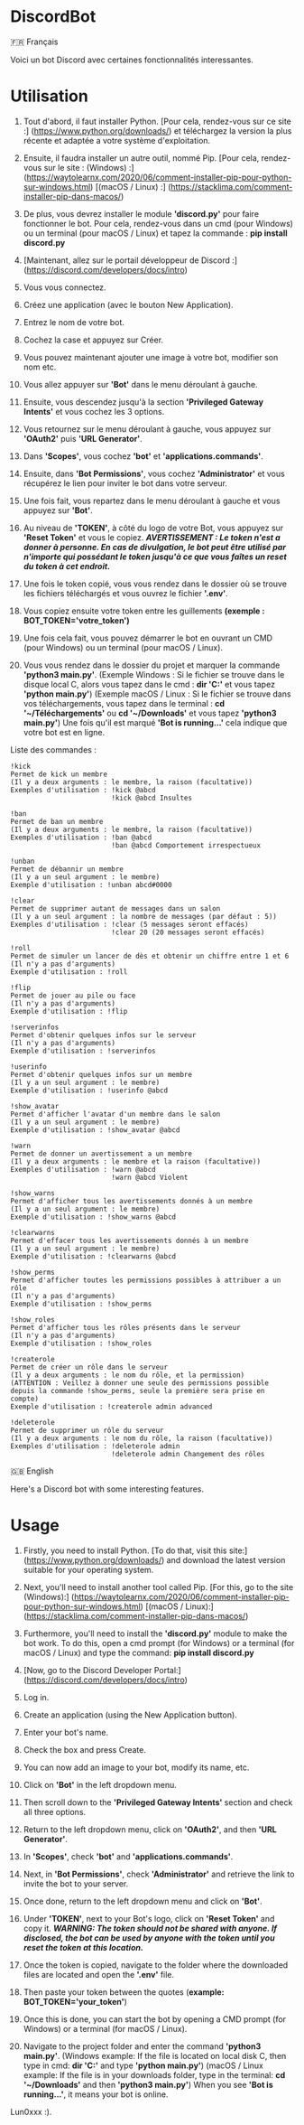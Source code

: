 # DiscordBot

🇫🇷 Français

Voici un bot Discord avec certaines fonctionnalités interessantes.

# Utilisation

1. Tout d'abord, il faut installer Python.
[Pour cela, rendez-vous sur ce site :] (https://www.python.org/downloads/) et téléchargez la version la plus récente et adaptée a votre système d'exploitation.

2. Ensuite, il faudra installer un autre outil, nommé Pip.
[Pour cela, rendez-vous sur le site : (Windows) :] (https://waytolearnx.com/2020/06/comment-installer-pip-pour-python-sur-windows.html)
                                     [(macOS / Linux) :] (https://stacklima.com/comment-installer-pip-dans-macos/)

3. De plus, vous devrez installer le module **'discord.py'** pour faire fonctionner le bot.
Pour cela, rendez-vous dans un cmd (pour Windows) ou un terminal (pour macOS / Linux) et tapez la commande : **pip install discord.py**

4. [Maintenant, allez sur le portail développeur de Discord :] (https://discord.com/developers/docs/intro)
5. Vous vous connectez.
6. Créez une application (avec le bouton New Application).
7. Entrez le nom de votre bot.
8. Cochez la case et appuyez sur Créer.
9. Vous pouvez maintenant ajouter une image à votre bot, modifier son nom etc.
10. Vous allez appuyer sur **'Bot'** dans le menu déroulant à gauche.
11. Ensuite, vous descendez jusqu'à la section **'Privileged Gateway Intents'** et vous cochez les 3 options.
12. Vous retournez sur le menu déroulant à gauche, vous appuyez sur **'OAuth2'** puis **'URL Generator'**.
13. Dans **'Scopes'**, vous cochez **'bot'** et **'applications.commands'**.
14. Ensuite, dans **'Bot Permissions'**, vous cochez **'Administrator'** et vous récupérez le lien pour inviter le bot dans votre serveur.
15. Une fois fait, vous repartez dans le menu déroulant à gauche et vous appuyez sur **'Bot'**.
16. Au niveau de **'TOKEN'**, à côté du logo de votre Bot, vous appuyez sur **'Reset Token'** et vous le copiez.
***AVERTISSEMENT : Le token n'est a donner à personne. En cas de divulgation, le bot peut être utilisé par n'importe qui possédant le token jusqu'à ce que vous faîtes un reset du token à cet endroit.***
17. Une fois le token copié, vous vous rendez dans le dossier où se trouve les fichiers téléchargés et vous ouvrez le fichier **'.env'**.
18. Vous copiez ensuite votre token entre les guillements **(exemple : BOT_TOKEN='votre_token')**
19. Une fois cela fait, vous pouvez démarrer le bot en ouvrant un CMD (pour Windows) ou un terminal (pour macOS / Linux).
20. Vous vous rendez dans le dossier du projet et marquer la commande **'python3 main.py'**.
(Exemple Windows : Si le fichier se trouve dans le disque local C, alors vous tapez dans le cmd : **dir 'C:'** et vous tapez **'python main.py'**)
(Exemple macOS / Linux : Si le fichier se trouve dans vos téléchargements, vous tapez dans le terminal : **cd '~/Téléchargements'** ou **cd '~/Downloads'** et vous tapez **'python3 main.py'**)
Une fois qu'il est marqué **'Bot is running...'** cela indique que votre bot est en ligne.

Liste des commandes : 
    
    !kick
    Permet de kick un membre
    (Il y a deux arguments : le membre, la raison (facultative))
    Exemples d'utilisation : !kick @abcd
                             !kick @abcd Insultes

    !ban
    Permet de ban un membre
    (Il y a deux arguments : le membre, la raison (facultative))
    Exemples d'utilisation : !ban @abcd
                             !ban @abcd Comportement irrespectueux

    !unban
    Permet de débannir un membre
    (Il y a un seul argument : le membre)
    Exemple d'utilisation : !unban abcd#0000

    !clear
    Permet de supprimer autant de messages dans un salon
    (Il y a un seul argument : la nombre de messages (par défaut : 5))
    Exemples d'utilisation : !clear (5 messages seront effacés)
                             !clear 20 (20 messages seront effacés)

    !roll
    Permet de simuler un lancer de dès et obtenir un chiffre entre 1 et 6
    (Il n'y a pas d'arguments)
    Exemple d'utilisation : !roll

    !flip
    Permet de jouer au pile ou face
    (Il n'y a pas d'arguments)
    Exemple d'utilisation : !flip

    !serverinfos
    Permet d'obtenir quelques infos sur le serveur
    (Il n'y a pas d'arguments)
    Exemple d'utilisation : !serverinfos

    !userinfo
    Permet d'obtenir quelques infos sur un membre
    (Il y a un seul argument : le membre)
    Exemple d'utilisation : !userinfo @abcd

    !show_avatar
    Permet d'afficher l'avatar d'un membre dans le salon
    (Il y a un seul argument : le membre)
    Exemple d'utilisation : !show_avatar @abcd

    !warn
    Permet de donner un avertissement a un membre
    (Il y a deux arguments : le membre et la raison (facultative))
    Exemples d'utilisation : !warn @abcd
                             !warn @abcd Violent

    !show_warns
    Permet d'afficher tous les avertissements donnés à un membre
    (Il y a un seul argument : le membre)
    Exemple d'utilisation : !show_warns @abcd

    !clearwarns
    Permet d'effacer tous les avertissements donnés à un membre
    (Il y a un seul argument : le membre)
    Exemple d'utilisation : !clearwarns @abcd

    !show_perms
    Permet d'afficher toutes les permissions possibles à attribuer a un rôle
    (Il n'y a pas d'arguments)
    Exemple d'utilisation : !show_perms

    !show_roles
    Permet d'afficher tous les rôles présents dans le serveur
    (Il n'y a pas d'arguments)
    Exemple d'utilisation : !show_roles

    !createrole
    Permet de créer un rôle dans le serveur
    (Il y a deux arguments : le nom du rôle, et la permission) 
    (ATTENTION : Veillez à donner une seule des permissions possible depuis la commande !show_perms, seule la première sera prise en compte)
    Exemple d'utilisation : !createrole admin advanced

    !deleterole
    Permet de supprimer un rôle du serveur
    (Il y a deux arguments : le nom du rôle, la raison (facultative))
    Exemples d'utilisation : !deleterole admin 
                             !deleterole admin Changement des rôles

🇬🇧 English

Here's a Discord bot with some interesting features.

# Usage

1. Firstly, you need to install Python.
[To do that, visit this site:] (https://www.python.org/downloads/) and download the latest version suitable for your operating system.

2. Next, you'll need to install another tool called Pip.
[For this, go to the site (Windows):] (https://waytolearnx.com/2020/06/comment-installer-pip-pour-python-sur-windows.html)
[(macOS / Linux):] (https://stacklima.com/comment-installer-pip-dans-macos/)

3. Furthermore, you'll need to install the **'discord.py'** module to make the bot work.
To do this, open a cmd prompt (for Windows) or a terminal (for macOS / Linux) and type the command: **pip install discord.py**

4. [Now, go to the Discord Developer Portal:] (https://discord.com/developers/docs/intro)
5. Log in.
6. Create an application (using the New Application button).
7. Enter your bot's name.
8. Check the box and press Create.
9. You can now add an image to your bot, modify its name, etc.
10. Click on **'Bot'** in the left dropdown menu.
11. Then scroll down to the **'Privileged Gateway Intents'** section and check all three options.
12. Return to the left dropdown menu, click on **'OAuth2'**, and then **'URL Generator'**.
13. In **'Scopes'**, check **'bot'** and **'applications.commands'**.
14. Next, in **'Bot Permissions'**, check **'Administrator'** and retrieve the link to invite the bot to your server.
15. Once done, return to the left dropdown menu and click on **'Bot'**.
16. Under **'TOKEN'**, next to your Bot's logo, click on **'Reset Token'** and copy it.
***WARNING: The token should not be shared with anyone. If disclosed, the bot can be used by anyone with the token until you reset the token at this location.***
17. Once the token is copied, navigate to the folder where the downloaded files are located and open the **'.env'** file.
18. Then paste your token between the quotes (**example: BOT_TOKEN='your_token'**)
19. Once this is done, you can start the bot by opening a CMD prompt (for Windows) or a terminal (for macOS / Linux).
20. Navigate to the project folder and enter the command **'python3 main.py'**.
(Windows example: If the file is located on local disk C, then type in cmd: **dir 'C:'** and type **'python main.py'**)
(macOS / Linux example: If the file is in your downloads folder, type in the terminal: **cd '~/Downloads'** and then **'python3 main.py'**)
When you see **'Bot is running...'**, it means your bot is online.

Lun0xxx :).
